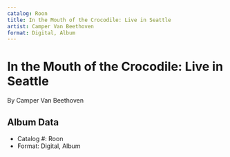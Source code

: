 ```yaml
---
catalog: Roon
title: In the Mouth of the Crocodile: Live in Seattle
artist: Camper Van Beethoven
format: Digital, Album
---
```


# In the Mouth of the Crocodile: Live in Seattle

By Camper Van Beethoven

## Album Data

- Catalog #: Roon
- Format: Digital, Album

